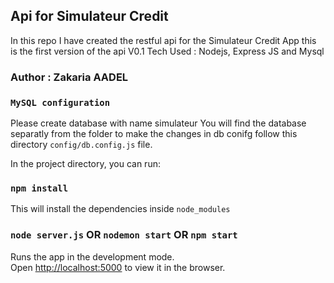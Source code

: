 ## Api for Simulateur Credit 
In this repo I have created the restful api for the Simulateur Credit App
this is the first version of the api V0.1
Tech Used : Nodejs, Express JS and Mysql

### Author : Zakaria AADEL

### `MySQL configuration`
Please create database with name simulateur 
You will find the database separatly from the folder
to make the changes in db conifg follow this directory `config/db.config.js` file.

In the project directory, you can run:

### `npm install`

This will install the dependencies inside `node_modules`

### `node server.js` OR `nodemon start` OR `npm start`

Runs the app in the development mode.<br>
Open [http://localhost:5000](http://localhost:5000) to view it in the browser.
